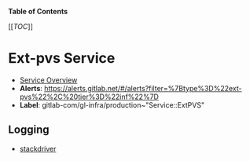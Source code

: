 <!-- MARKER: do not edit this section directly. Edit services/service-catalog.yml then run scripts/generate-docs -->

**Table of Contents**

[[_TOC_]]

# Ext-pvs Service

* [Service Overview](https://dashboards.gitlab.net/d/ext-pvs-main/ext-pvs-overview)
* **Alerts**: <https://alerts.gitlab.net/#/alerts?filter=%7Btype%3D%22ext-pvs%22%2C%20tier%3D%22inf%22%7D>
* **Label**: gitlab-com/gl-infra/production~"Service::ExtPVS"

## Logging

* [stackdriver](https://cloudlogging.app.goo.gl/2Nwee4eLCHa8Zcp87)

<!-- END_MARKER -->

<!-- ## Summary -->

<!-- ## Architecture -->

<!-- ## Performance -->

<!-- ## Scalability -->

<!-- ## Availability -->

<!-- ## Durability -->

<!-- ## Security/Compliance -->

<!-- ## Monitoring/Alerting -->

<!-- ## Links to further Documentation -->
